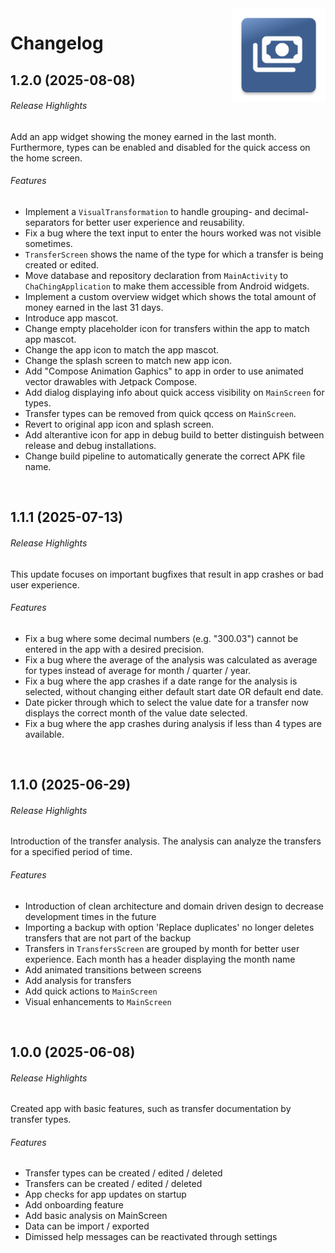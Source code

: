 <img src="docs/img/icon.png" height="150" align="right">

# Changelog

## 1.2.0 (2025-08-08)

###### Release Highlights
Add an app widget showing the money earned in the last month. Furthermore, types can be enabled and disabled for the quick access on the home screen.

###### Features
* Implement a `VisualTransformation` to handle grouping- and decimal-separators for better user experience and reusability.
* Fix a bug where the text input to enter the hours worked was not visible sometimes.
* `TransferScreen` shows the name of the type for which a transfer is being created or edited.
* Move database and repository declaration from `MainActivity` to `ChaChingApplication` to make them accessible from Android widgets.
* Implement a custom overview widget which shows the total amount of money earned in the last 31 days.
* Introduce app mascot.
* Change empty placeholder icon for transfers within the app to match app mascot.
* Change the app icon to match the app mascot.
* Change the splash screen to match new app icon.
* Add "Compose Animation Gaphics" to app in order to use animated vector drawables with Jetpack Compose.
* Add dialog displaying info about quick access visibility on `MainScreen` for types.
* Transfer types can be removed from quick qccess on `MainScreen`.
* Revert to original app icon and splash screen.
* Add alterantive icon for app in debug build to better distinguish between release and debug installations.
* Change build pipeline to automatically generate the correct APK file name.

<br/>

## 1.1.1 (2025-07-13)

###### Release Highlights
This update focuses on important bugfixes that result in app crashes or bad user experience.

###### Features
* Fix a bug where some decimal numbers (e.g. "300.03") cannot be entered in the app with a desired precision.
* Fix a bug where the average of the analysis was calculated as average for types instead of average for month / quarter / year.
* Fix a bug where the app crashes if a date range for the analysis is selected, without changing either default start date OR default end date.
* Date picker through which to select the value date for a transfer now displays the correct month of the value date selected.
* Fix a bug where the app crashes during analysis if less than 4 types are available.

<br/>

## 1.1.0 (2025-06-29)

###### Release Highlights
Introduction of the transfer analysis. The analysis can analyze the transfers for a specified period of time.

###### Features
* Introduction of clean architecture and domain driven design to decrease development times in the future
* Importing a backup with option 'Replace duplicates' no longer deletes transfers that are not part of the backup
* Transfers in `TransfersScreen` are grouped by month for better user experience. Each month has a header displaying the month name
* Add animated transitions between screens
* Add analysis for transfers
* Add quick actions to `MainScreen`
* Visual enhancements to `MainScreen`

<br/>

## 1.0.0 (2025-06-08)

###### Release Highlights
Created app with basic features, such as transfer documentation by transfer types.

###### Features
* Transfer types can be created / edited / deleted
* Transfers can be created / edited / deleted
* App checks for app updates on startup
* Add onboarding feature
* Add basic analysis on MainScreen
* Data can be import / exported
* Dimissed help messages can be reactivated through settings
